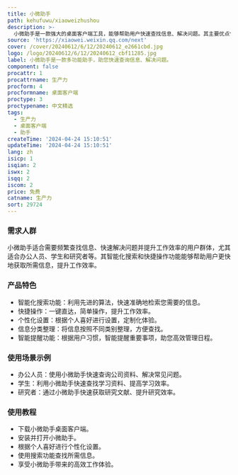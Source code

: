 ```yaml
---
title: 小微助手
path: kehufuwu/xiaoweizhushou
description: >-
  小微助手是一款强大的桌面客户端工具，能够帮助用户快速查找信息、解决问题。其主要优点包括智能化搜索、快捷操作、个性化设置等。小微助手定位于提升用户生产力和效率。
source: 'https://xiaowei.weixin.qq.com/next'
cover: /cover/20240612/6/12/20240612_e2661cbd.jpg
logo: /logo/20240612/6/12/20240612_cbf11285.jpg
label: 小微助手是一款多功能助手，助您快速查询信息、解决问题。
component: false
procattr: 1
procattrname: 生产力
procform: 4
procformname: 桌面客户端
proctype: 3
proctypename: 中文精选
tags:
  - 生产力
  - 桌面客户端
  - 助手
createTime: '2024-04-24 15:10:51'
updateTime: '2024-04-24 15:10:51'
lang: zh
isicp: 1
isqian: 2
iswx: 2
isqq: 2
iscom: 2
price: 免费
catname: 生产力
sort: 29724
---
```




### 需求人群
小微助手适合需要频繁查找信息、快速解决问题并提升工作效率的用户群体，尤其适合办公人员、学生和研究者等。其智能化搜索和快捷操作功能能够帮助用户更快地获取所需信息，提升工作效率。

### 产品特色
- 智能化搜索功能：利用先进的算法，快速准确地检索您需要的信息。
- 快捷操作：一键直达，简单操作，提升工作效率。
- 个性化设置：根据个人喜好进行设置，定制化体验。
- 信息分类整理：将信息按照不同类别整理，方便查找。
- 智能提醒功能：根据用户习惯，智能提醒重要事项，助您高效管理日程。

### 使用场景示例
- 办公人员：使用小微助手快速查询公司资料、解决常见问题。
- 学生：利用小微助手快速查找学习资料、提高学习效率。
- 研究者：通过小微助手快速获取研究文献、提升研究效率。

### 使用教程
- 下载小微助手桌面客户端。
- 安装并打开小微助手。
- 根据个人喜好进行个性化设置。
- 使用搜索功能查找所需信息。
- 享受小微助手带来的高效工作体验。

  
